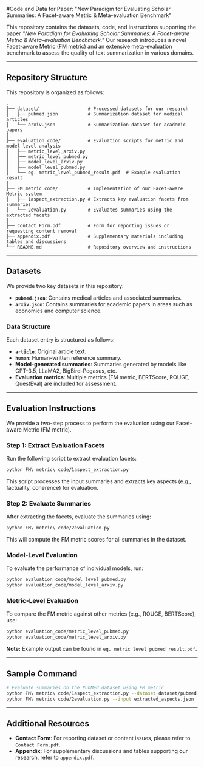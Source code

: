 
#Code and Data for Paper: "New Paradigm for Evaluating Scholar Summaries: A Facet-aware Metric & Meta-evaluation Benchmark"

This repository contains the datasets, code, and instructions supporting the paper *"New Paradigm for Evaluating Scholar Summaries: A Facet-aware Metric & Meta-evaluation Benchmark."* Our research introduces a novel Facet-aware Metric (FM metric) and an extensive meta-evaluation benchmark to assess the quality of text summarization in various domains.

---

## **Repository Structure**
This repository is organized as follows:

```
.
├── dataset/                  # Processed datasets for our research
│   ├── pubmed.json           # Summarization dataset for medical articles
│   └── arxiv.json            # Summarization dataset for academic papers
│
├── evaluation_code/          # Evaluation scripts for metric and model-level analysis
│   ├── metric_level_arxiv.py
│   ├── metric_level_pubmed.py
│   ├── model_level_arxiv.py
│   ├── model_level_pubmed.py
│   └── eg. metric_level_pubmed_result.pdf  # Example evaluation result
│
├── FM metric code/           # Implementation of our Facet-aware Metric system
│   ├── 1aspect_extraction.py # Extracts key evaluation facets from summaries
│   └── 2evaluation.py        # Evaluates summaries using the extracted facets
│
├── Contact Form.pdf          # Form for reporting issues or requesting content removal
├── appendix.pdf              # Supplementary materials including tables and discussions
└── README.md                 # Repository overview and instructions
```

---

## **Datasets**

We provide two key datasets in this repository:
- **`pubmed.json`**: Contains medical articles and associated summaries.
- **`arxiv.json`**: Contains summaries for academic papers in areas such as economics and computer science.

### **Data Structure**
Each dataset entry is structured as follows:
- **`article`**: Original article text.
- **`human`**: Human-written reference summary.
- **Model-generated summaries**: Summaries generated by models like GPT-3.5, LLaMA2, BigBird-Pegasus, etc.
- **Evaluation metrics**: Multiple metrics (FM metric, BERTScore, ROUGE, QuestEval) are included for assessment.

---

## **Evaluation Instructions**

We provide a two-step process to perform the evaluation using our Facet-aware Metric (FM metric).

### **Step 1: Extract Evaluation Facets**
Run the following script to extract evaluation facets:
```bash
python FM\ metric\ code/1aspect_extraction.py
```

This script processes the input summaries and extracts key aspects (e.g., factuality, coherence) for evaluation.

### **Step 2: Evaluate Summaries**
After extracting the facets, evaluate the summaries using:
```bash
python FM\ metric\ code/2evaluation.py
```

This will compute the FM metric scores for all summaries in the dataset.

### **Model-Level Evaluation**
To evaluate the performance of individual models, run:
```bash
python evaluation_code/model_level_pubmed.py
python evaluation_code/model_level_arxiv.py
```

### **Metric-Level Evaluation**
To compare the FM metric against other metrics (e.g., ROUGE, BERTScore), use:
```bash
python evaluation_code/metric_level_pubmed.py
python evaluation_code/metric_level_arxiv.py
```

**Note:** Example output can be found in `eg. metric_level_pubmed_result.pdf`.

---

## **Sample Command**
```bash
# Evaluate summaries on the PubMed dataset using FM metric
python FM\ metric\ code/1aspect_extraction.py --dataset dataset/pubmed.json
python FM\ metric\ code/2evaluation.py --input extracted_aspects.json
```

---

## **Additional Resources**
- **Contact Form**: For reporting dataset or content issues, please refer to `Contact Form.pdf`.
- **Appendix**: For supplementary discussions and tables supporting our research, refer to `appendix.pdf`.